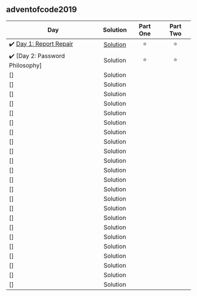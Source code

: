 ## adventofcode2019

| Day | Solution | Part One | Part Two | 
|---|:---:|:---:|:---:|
|✔️ [Day 1: Report Repair](https://adventofcode.com/2019/day/1) | [Solution](https://github.com/tvigg/adventofcode2020/tree/main/day1) | ⭐️ | ⭐️ |
|✔️ [Day 2: Password Philosophy] | Solution | ⭐️ | ⭐️ |
| [] | Solution |  |  |
| [] | Solution |  |  |
| [] |  Solution  |  |  |
| [] |  Solution  |  |  |
| [] |  Solution  |  |  |
| [] |  Solution  |  |  |
| [] |  Solution  |  |  |
| [] |  Solution  |  |  |
| [] |  Solution  |  |  |
| [] |  Solution  |  |  |
| [] |  Solution  |  |  |
| [] |  Solution  |  |  |
| [] |  Solution  |  |  |
| [] |  Solution  |  |  |
| [] |  Solution  |  |  |
| [] |  Solution  |  |  |
| [] |  Solution  |  |  |
| [] |  Solution  |  |  |
| [] |  Solution  |  |  |
| [] |  Solution  |  |  |
| [] |  Solution  |  |  |
| [] |  Solution  |  |  |
| [] |  Solution  |  |  |
